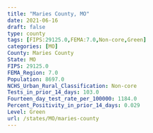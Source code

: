 ```yaml
---
title: "Maries County, MO"
date: 2021-06-16
draft: false
type: county
tags: [FIPS:29125.0,FEMA:7.0,Non-core,Green]
categories: [MO]
County: Maries County
State: MO
FIPS: 29125.0
FEMA_Region: 7.0
Population: 8697.0
NCHS_Urban_Rural_Classification: Non-core
Tests_in_prior_14_days: 103.0
Fourteen_day_test_rate_per_100000: 1184.0
Percent_Positivity_in_prior_14_days: 0.029
Level: Green
url: /states/MO/maries-county
---
```



